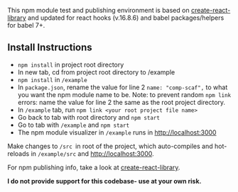This npm module test and publishing environment is based on [create-react-library](https://github.com/transitive-bullshit/create-react-library) and updated for react hooks (v.16.8.6) and babel packages/helpers for babel 7+.

## Install Instructions
 - `npm install` in project root directory
 - In new tab, cd from project root directory to /example
 - `npm install` in `/example`
 - In `package.json`, rename the value for line 2 `name: "comp-scaf",` to what you want the npm module name to be. Note: to prevent random `npm link` errors: name the value for line 2 the same as the root project directory.
 - In `/example` tab, run `npm link <your root project file name>`
 - Go back to tab with root directory and `npm start`
 - Go to tab with `/example` and `npm start`
 - The npm module visualizer in `/example` runs in [http://localhost:3000](http://localhost:3000)

Make changes to `/src `in root of the project, which auto-compiles and hot-reloads in `/example/src` and [http://localhost:3000](http://localhost:3000).

For npm publishing info, take a look at [create-react-library](https://github.com/transitive-bullshit/create-react-library).

**I do not provide support for this codebase- use at your own risk.**